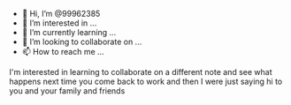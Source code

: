 - 👋 Hi, I’m @99962385
- 👀 I’m interested in ...
- 🌱 I’m currently learning ...
- 💞️ I’m looking to collaborate on ...
- 📫 How to reach me ...

<!---
99962385/99962385 is a ✨ special ✨ repository because its `README.md` (this file) appears on your GitHub profile.
You can click the Preview link to take a look at your changes.
--->
I'm interested in learning to collaborate on a different note and see what happens next time you come back to work and then I were just saying hi to you and your family and friends 
